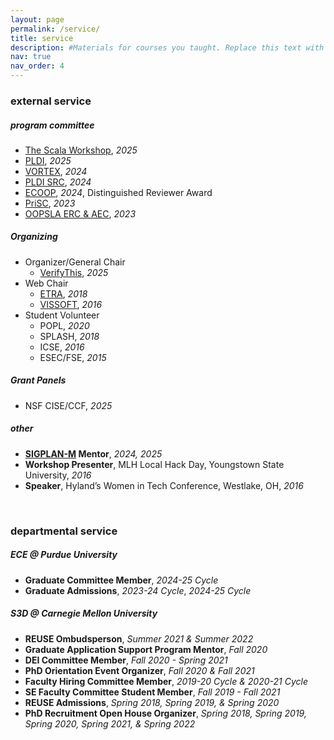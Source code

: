 ```yaml
---
layout: page
permalink: /service/
title: service
description: #Materials for courses you taught. Replace this text with your description.
nav: true
nav_order: 4
---
```


### external service

##### program committee
* [The Scala Workshop](https://2025.workshop.scala-lang.org/committee/scala-2025-program-committee), *2025*
* [PLDI](https://pldi25.sigplan.org/committee/pldi-2025-papers-pldi-review-committee), *2025*
* [VORTEX](https://conf.researchr.org/committee/issta-ecoop-2024/vortex-2024-papers-program-committee), *2024*
* [PLDI SRC](https://pldi24.sigplan.org/committee/pldi-2024-src-organizing-committee), *2024*
* [ECOOP](https://2024.ecoop.org/committee/ecoop-2024-papers-program-committee), *2024*, Distinguished Reviewer Award
* [PriSC](https://popl23.sigplan.org/committee/prisc-2023-papers-program-committee), *2023*
* [OOPSLA ERC & AEC](https://2023.splashcon.org/committee/splash-2023-oopsla-external-review---artifact-evaluation-committee), *2023*

##### Organizing
* Organizer/General Chair
  * [VerifyThis](https://www.pm.inf.ethz.ch/research/verifythis.html), *2025*
* Web Chair
  * [ETRA](https://etra.acm.org/2018/organizers.html), *2018*
  * [VISSOFT](https://vissoft16.ysu.edu/committee.html), *2016*
* Student Volunteer
  * POPL, *2020*
  * SPLASH, *2018*
  * ICSE, *2016*
  * ESEC/FSE, *2015*

##### Grant Panels
* NSF CISE/CCF, *2025* 

<!--##### professional membership
* ACM
* SIGSOFT 
-->

##### other
* **[SIGPLAN-M](https://sigplan.org/LongTermMentoring/) Mentor**, *2024, 2025*
* **Workshop Presenter**, MLH Local Hack Day, Youngstown State University, *2016*
* **Speaker**, Hyland’s Women in Tech Conference, Westlake, OH, *2016*

<br>

### departmental service

##### ECE @ Purdue University
* **Graduate Committee Member**, *2024-25 Cycle*
* **Graduate Admissions**, *2023-24 Cycle*, *2024-25 Cycle*

##### S3D @ Carnegie Mellon University
* **REUSE Ombudsperson**, *Summer 2021 & Summer 2022*
* **Graduate Application Support Program Mentor**, *Fall 2020*
* **DEI Committee Member**, *Fall 2020 - Spring 2021*
* **PhD Orientation Event Organizer**, *Fall 2020 & Fall 2021*
* **Faculty Hiring Committee Member**, *2019-20 Cycle & 2020-21 Cycle*
* **SE Faculty Committee Student Member**, *Fall 2019 - Fall 2021*
* **REUSE Admissions**, *Spring 2018, Spring 2019, & Spring 2020*
* **PhD Recruitment Open House Organizer**, *Spring 2018, Spring 2019, Spring 2020, Spring 2021, & Spring 2022*
